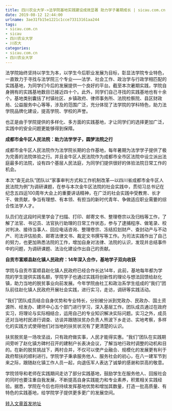 ```yaml
---
title: 四川农业大学->法学院基地实践建设成效显著 助力学子暑期成长 | sicau.com.cn
date: 2019-08-12 12:44:00
urlname: 3ae31fb15e1221c1cce73313161aa244
tags: 
- sicau.com.cn
- sicau
- 四川农业大学
- 川农大
categories:
- sicau.com.cn
- 四川农业大学
---
```



法学院始终坚持以学生为本，以学生今后职业发展为目标，彰显法学院专业特色，一直致力于寻找与法学院三个专业——法学、社会工作、政治学与行政学相匹配的实践基地，为同学们今后的发展提供一个良好的平台。截至本次暑期实践，学院自身拥有的实践基地数目已接近四十个。此外，同学们自己寻找的实践基地也有十余个。基地类别囊括了村镇社区、乡镇政府、律师事务所、法院检察院、县区财政局、公益服务中心等等，涉及的范围广泛，充分体现了法学院的学科特色，助力法学院品牌化建设，提高学院、学校的声誉。

也正是由于学院提供的多样化、多方面的实践基地，才让同学们的选择更加广泛，实践中的安全问题更能够得到保障。

**成都市金牛区人民法院：助力法学学子，圆梦法院之行**

成都市金牛区人民法院作为法学院长期的合作基地，每年暑期为法学学子提供了极为完善的法院体验之行。并且金牛区人民法院作为成都市全市区法院中设立派出法庭最多的法院，设有四个基层人民法庭，为同学们提供很好的体验法院日常工作的机会。

本次“查无此队”团队以“家事审判方式和工作机制改革—以四川省成都市金牛区人民法院为例”为调研课题，在参与本次金牛区法院的社会实践中，贯彻习总书记在纪念五四运100周年大会上的重要讲话精神，在广泛的社会实践中受教育、长才干、做贡献，争当有理想、有本领、有担当的新时代青年、争做适应职业需要的综合性法学人才。

队员们在这段时间里学会了扫描、打印、邮寄文书、整理卷宗以及归档等工作，了解了法官、书记员、法官执行助理的日常工作状态，参与了逮捕程序、做笔录、校对判决、接待当事人、回应电话咨询、整理卷宗、冻结扣划财产、查封动产与不动产、司法评估拍卖、邮寄法律文书、裁定文书撰写等工作。为司法实践作出了自己的努力，也更加熟悉法院的工作，增加自身对法律、法院的认识，发现并总结事件中的问题，为调研课题、法治化建设作出自己的贡献。

**自贡市富顺县赵化镇人民政府：****14****年深入合作，基地学子双向收获**

学院与自贡市富顺县赵化镇人民政府已经合作长达14年，此前，基地每年都为学院的学生提供实践名额，学院学子也通过实践将创新性的理论与想法回馈给赵化镇，助力当地的脱贫事业向前发展。今年学院由社工和政治系学生组成的“我们”团队前往赵化镇人民政府开展社会实践，进行实习，走访，调研等实践活动。

“我们”团队成员结合自身优势和专业特长，分别被分派到党政办、民政办、国土资源所、经发办、建环中心五个部门进行学习，深入基层工作。团队成员通过在政府实习，将理论与实际相结合，运用自己的专业知识解决实际问题。实习之外，成员还对当地村民进行调查、访谈并跟随扶贫办负责人熊波下乡走访、实地考察，多样化的实践方式使得他们对当地的扶贫状况有了更清楚的认识。

扶贫脱贫是一场攻坚战，只有政府做实事，人民才能得实惠。“我们”团队在实践期间旁听了赵化镇方碑村召开的建制户长表决会议，了解当地行政村调整的动机和目的。在新的脱贫挑战下，两村合并，不仅可以使产业融合、规模化的发展更有利于政府帮扶的顺利进行。学院学子秉承服务他人、服务社会的初心，在八一建军节到来之际，跟随赵化镇工作人员一起，向退伍军人表达了诚挚的感谢和崇高的敬意。

学院领导和老师在实践期间走访了部分实践基地，鼓励学生在服务他人、回报社会的同时也要注重自我发展，不断提高自身实践能力和专业素养，积累相关实践经验。据悉，学院在今后也将持续发挥基地优势和增加其数量，打造一批高质量、有特色的实践基地，给学院学子提供更多更广的发展空间。





[转入文章首发地址](https://news.sicau.edu.cn/info/1078/52795.htm)